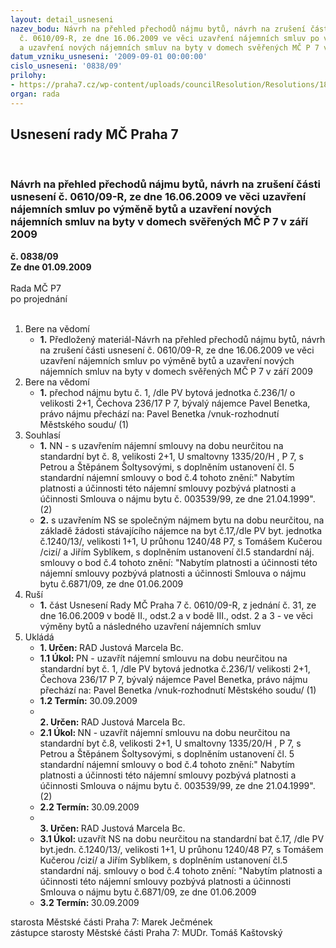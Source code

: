 ```yaml
---
layout: detail_usneseni
nazev_bodu: Návrh na přehled přechodů nájmu bytů, návrh na zrušení části usnesení
  č. 0610/09-R, ze dne 16.06.2009 ve věci uzavření nájemních smluv po výměně bytů
  a uzavření nových nájemních smluv na byty v domech svěřených MČ P 7 v září 2009
datum_vzniku_usneseni: '2009-09-01 00:00:00'
cislo_usneseni: '0838/09'
prilohy:
- https://praha7.cz/wp-content/uploads/councilResolution/Resolutions/18577/43-09r1_9_velk%c3%bd_materi%c3%a1l-p%c5%99%c3%adl_.doc
organ: rada
---
```

<div id="ucUsn_pList" class="usn">
	<span><h2>Usnesení rady MČ Praha 7 </h2>
<br></span><div class="standBody">
<span><h3>Návrh na přehled přechodů nájmu bytů, návrh na zrušení části usnesení č. 0610/09-R, ze dne 16.06.2009 ve věci uzavření nájemních smluv po výměně bytů a uzavření nových nájemních smluv na byty v domech svěřených MČ P 7 v září 2009</h3></span><div class="center">
		<strong>č. 0838/09</strong><br>
	</div>
<div class="center">
		<strong>Ze dne 01.09.2009</strong><br><br>
	</div>Rada MČ P7<br> po projednání<br><br><ol>
<li>Bere na vědomí<ul><li>
<strong>1.</strong> Předložený materiál-Návrh na přehled přechodů nájmu bytů, návrh na zrušení části usnesení č. 0610/09-R, ze dne 16.06.2009 ve věci uzavření nájemních smluv po výměně bytů a uzavření nových nájemních smluv na byty v domech svěřených MČ P 7 v září 2009</li></ul>
</li>
<li>Bere na vědomí<ul><li>
<strong>1.</strong> přechod nájmu bytu č. 1, /dle PV bytová jednotka č.236/1/ o velikosti 2+1, Čechova 236/17 P 7, bývalý nájemce Pavel Benetka, právo nájmu přechází na: Pavel Benetka /vnuk-rozhodnutí Městského soudu/ (1) </li></ul>
</li>
<li>Souhlasí<ul>
<li>
<strong>1.</strong> NN - s uzavřením nájemní smlouvy na dobu neurčitou na standardní byt č. 8, velikosti 2+1, U smaltovny 1335/20/H , P 7, s Petrou a  Štěpánem Šoltysovými, s doplněním ustanovení čl. 5 standardní nájemní smlouvy o bod č.4 tohoto znění:" Nabytím platnosti a účinnosti této nájemní smlouvy pozbývá platnosti a účinnosti Smlouva o nájmu bytu č. 003539/99, ze dne 21.04.1999". (2)</li>
<li>
<strong>2.</strong> s uzavřením NS se společným nájmem bytu na dobu neurčitou, na základě žádosti stávajícího nájemce na byt č.17,/dle PV byt. jednotka č.1240/13/, velikosti 1+1, U průhonu 1240/48 P7, s Tomášem Kučerou /cizí/ a Jiřím Syblíkem, s doplněním ustanovení čl.5 standardní náj. smlouvy o bod č.4 tohoto znění: "Nabytím platnosti a účinnosti této nájemní smlouvy pozbývá platnosti a účinnosti Smlouva o nájmu bytu č.6871/09, ze dne 01.06.2009  </li>
</ul>
</li>
<li>Ruší<ul><li>
<strong>1.</strong> část Usnesení Rady MČ Praha 7 č. 0610/09-R, z jednání č. 31, ze dne 16.06.2009 v bodě II., odst.2 a v bodě III., odst. 2 a 3 - ve věci výměny bytů a následného uzavření nájemních smluv</li></ul>
</li>
<li>Ukládá<ul>
<li>
<strong>1. Určen: </strong>RAD Justová Marcela Bc.</li>
<li>
<strong>1.1 Úkol: </strong>PN - uzavřít nájemní smlouvu na dobu neurčitou na standardní byt č. 1, /dle PV bytová jednotka č.236/1/  velikosti 2+1, Čechova 236/17 P 7, bývalý nájemce Pavel Benetka, právo nájmu přechází na: Pavel Benetka /vnuk-rozhodnutí Městského soudu/ (1)  </li>
<li>
<strong>1.2 Termín: </strong>30.09.2009</li>
<li>
<strong><br>2. Určen: </strong>RAD Justová Marcela Bc.</li>
<li>
<strong>2.1 Úkol: </strong>NN - uzavřít nájemní smlouvu na dobu neurčitou na standardní byt č.8, velikosti 2+1, U smaltovny 1335/20/H , P 7, s Petrou a  Štěpánem Šoltysovými, s doplněním ustanovení čl. 5 standardní nájemní smlouvy o bod č.4 tohoto znění:" Nabytím platnosti a účinnosti této nájemní smlouvy pozbývá platnosti a účinnosti Smlouva o nájmu bytu č. 003539/99, ze dne 21.04.1999". (2) </li>
<li>
<strong>2.2 Termín: </strong>30.09.2009</li>
<li>
<strong><br>3. Určen: </strong>RAD Justová Marcela Bc.</li>
<li>
<strong>3.1 Úkol: </strong>uzavřít NS na dobu neurčitou na standardní bat č.17, /dle PV byt.jedn. č.1240/13/, velikosti 1+1, U průhonu 1240/48 P7, s Tomášem Kučerou /cizí/ a Jiřím Syblíkem, s doplněním ustanovení čl.5 standardní náj. smlouvy o bod č.4 tohoto znění: "Nabytím platnosti a účinnosti této nájemní smlouvy pozbývá platnosti a účinnosti Smlouva o nájmu bytu č.6871/09, ze dne 01.06.2009   </li>
<li>
<strong>3.2 Termín: </strong>30.09.2009</li>
</ul>
</li>
</ol>starosta Městské části Praha 7: Marek Ječmének<br>zástupce starosty Městské části Praha 7: MUDr. Tomáš Kaštovský 
</div>
</div>